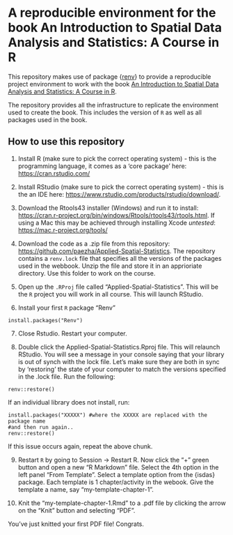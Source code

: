 
<!-- README.md is generated from README.Rmd. Please edit that file -->

# A reproducible environment for the book An Introduction to Spatial Data Analysis and Statistics: A Course in R

<!-- badges: start -->
<!-- badges: end -->

This repository makes use of package
{[renv](https://rstudio.github.io/renv/)} to provide a reproducible
project environment to work with the book [An Introduction to Spatial
Data Analysis and Statistics: A Course in
R](https://paezha.github.io/spatial-analysis-r/).

The repository provides all the infrastructure to replicate the
environment used to create the book. This includes the version of `R` as
well as all packages used in the book.

## How to use this repository

1.  Install R (make sure to pick the correct operating system) - this is
    the programming language, it comes as a ‘core package’ here:
    <https://cran.rstudio.com/>

2.  Install RStudio (make sure to pick the correct operating system) -
    this is the an IDE here:
    <https://www.rstudio.com/products/rstudio/download/>.

3.  Download the Rtools43 installer (Windows) and run it to install:
    <https://cran.r-project.org/bin/windows/Rtools/rtools43/rtools.html>.
    If using a Mac this may be achieved through installing Xcode
    *untested*: <https://mac.r-project.org/tools/>

4.  Download the code as a .zip file from this repository:
    <https://github.com/paezha/Applied-Spatial-Statistics>. The
    repository contains a `renv.lock` file that specifies all the
    versions of the packages used in the webbook. Unzip the file and
    store it in an apprioriate directory. Use this folder to work on the
    course.

5.  Open up the `.RProj` file called “Applied-Spatial-Statistics”. This
    will be the `R` project you will work in all course. This will
    launch RStudio.

6.  Install your first `R` package “Renv”

<!-- -->

    install.packages("Renv")

7.  Close Rstudio. Restart your computer.

8.  Double click the Applied-Spatial-Statistics.Rproj file. This will
    relaunch RStudio. You will see a message in your console saying that
    your library is out of synch with the lock file. Let’s make sure
    they are both in sync by ‘restoring’ the state of your computer to
    match the versions specified in the .lock file. Run the following:

<!-- -->

    renv::restore()

If an individual library does not install, run:

    install.packages("XXXXX") #where the XXXXX are replaced with the package name
    #and then run again..
    renv::restore()

If this issue occurs again, repeat the above chunk.

9.  Restart `R` by going to Session -\> Restart R. Now click the “+”
    green button and open a new “R Markdown” file. Select the 4th option
    in the left panel “From Template”. Select a template option from the
    {isdas} package. Each template is 1 chapter/activity in the webook.
    Give the template a name, say “my-template-chapter-1”.

10. Knit the “my-template-chapter-1.Rmd” to a .pdf file by clicking the
    arrow on the “Knit” button and selecting “PDF”.

You’ve just knitted your first PDF file! Congrats.
